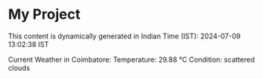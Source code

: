 # My Project

This content is dynamically generated in Indian Time (IST): 2024-07-09 13:02:38 IST


Current Weather in Coimbatore:
Temperature: 29.88 °C
Condition: scattered clouds
